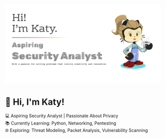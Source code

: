 ![Header](githubBanner.png)

# 👋 Hi, I'm Katy!

💻 Aspiring Security Analyst | Passionate About Privacy  
📚 Currently Learning: Python, Networking, Pentesting  
🌐 Exploring: Threat Modeling, Packet Analysis, Vulnerability Scanning

<!---
KatyFrancesA/KatyFrancesA is a ✨ special ✨ repository because its `README.md` (this file) appears on your GitHub profile.
You can click the Preview link to take a look at your changes.
--->
